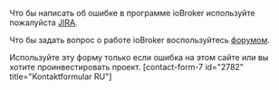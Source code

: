 Что бы написать об ошибке в программе ioBroker используйте пожалуйста [JIRA](http://iobroker.net:8000). 

Что бы задать вопрос о работе ioBroker воспользуйтесь [форумом](http://forum.iobroker.net). 

Используйте эту форму только если ошибка на этом сайте или вы хотите проинвестировать проект. [contact-form-7 id="2782" title="Kontaktformular RU"]